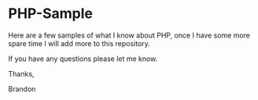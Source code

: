 # PHP-Sample

Here are a few samples of what I know about PHP, once I have some more spare time I will add more to this repository. 

If you have any questions please let me know. 

Thanks, 

Brandon

